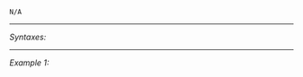 `N/A`


---
*Syntaxes:*

<!-- [] call `BIS_fnc_moduleRadioChannelCreate` -->

---
*Example 1:*

<!-- 
```sqf
[] call BIS_fnc_moduleRadioChannelCreate;
``` -->